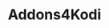 ---
title: Addons4Kodi
crosslinks:
- IPTV
- kodi
- SmoothStreamsTV
- PeaceCountryIPTV
- Piracy
- IPTVReviews
- KissAnime
- soccerstreams
- TerrariumTV
- BoxingStreams
- VPN
- HailCorporate
- MovieHDLite
- privacytoolsIO
- NetflixViaVPN
- nflstreams
- LazyMan
- gatekeeping
- PlexACD
- MMAStreams
---